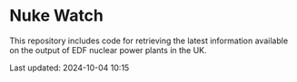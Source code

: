 # Nuke Watch

This repository includes code for retrieving the latest information available on the output of EDF nuclear power plants in the UK.

Last updated: 2024-10-04 10:15